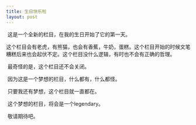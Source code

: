 ```yaml
---
title: 生日快乐啦
layout: post
---
```




​    这是一个全新的栏目，在我的生日开始了它的第一天。

​    这个栏目会有老虎，有熊猫，也会有香蕉，牛奶，蛋糕。这个栏目开始的时候文笔糟糕后来也会起伏不定。这个栏目没什么逻辑，有时也不会有正确的哲理。

​    最奇怪的是，这个栏目还不会关闭。

​    因为这是一个梦想的栏目，什么都有，什么都怪。

​    只要我还有梦想，这个栏目就一直都在。

​    这个梦想的栏目，将会是一个legendary。

​    敬请期待吧。